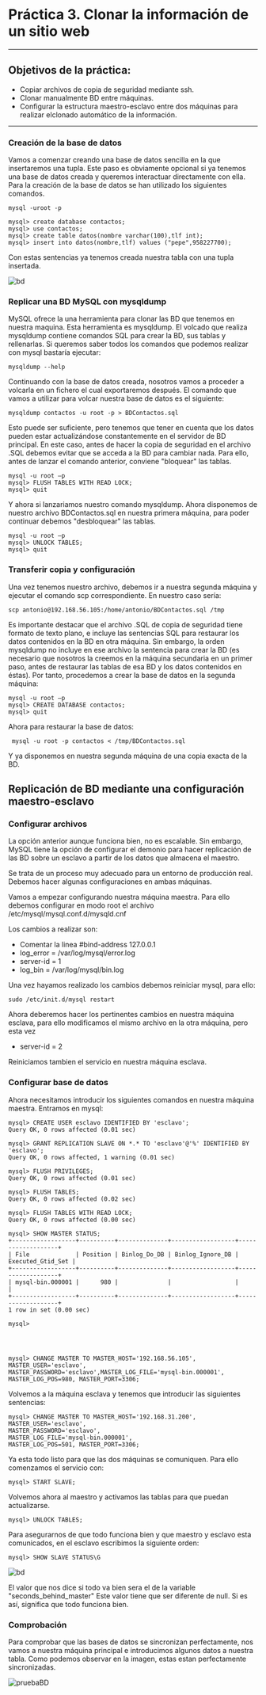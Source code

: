 # Práctica 3. Clonar la información de un sitio web
------
## Objetivos de la práctica:

- Copiar archivos de copia de seguridad mediante ssh.
- Clonar manualmente BD entre máquinas.
- Configurar la estructura maestro-esclavo entre dos máquinas para realizar elclonado automático de la información.
------

### Creación de la base de datos

Vamos a comenzar creando una base de datos sencilla en la que insertaremos una tupla. Este paso es obviamente opcional si ya tenemos una base de datos creada y queremos interactuar directamente con ella. 
Para la creación de la base de datos se han utilizado los siguientes comandos.
     
    mysql -uroot -p

    mysql> create database contactos;
    mysql> use contactos;
    mysql> create table datos(nombre varchar(100),tlf int);
    mysql> insert into datos(nombre,tlf) values ("pepe",958227700);


Con estas sentencias ya tenemos creada nuestra tabla con una tupla insertada. 

![bd](./imagenes/bd.png)



### Replicar una BD MySQL con mysqldump

MySQL ofrece la una herramienta para clonar las BD que tenemos en nuestra maquina. Esta herramienta es mysqldump.
El volcado que realiza mysqldump contiene comandos SQL para crear la BD, sus tablas y rellenarlas.
Si queremos saber todos los comandos que podemos realizar con mysql bastaría ejecutar:

    mysqldump --help

Continuando con la base de datos creada, nosotros vamos a proceder a volcarla en un fichero el cual exportaremos después. El comando que vamos a utilizar para volcar nuestra base de datos es el siguiente:

    mysqldump contactos -u root -p > BDContactos.sql

Esto puede ser suficiente, pero tenemos que tener en cuenta que los datos pueden estar actualizándose constantemente en el servidor de BD principal. En este caso, antes de hacer la copia de seguridad en el archivo .SQL debemos evitar que se acceda a la BD para cambiar nada.
Para ello, antes de lanzar el comando anterior, conviene "bloquear" las tablas.

    mysql -u root –p
    mysql> FLUSH TABLES WITH READ LOCK;
    mysql> quit

Y ahora si lanzariamos nuestro comando mysqldump.
Ahora disponemos de nuestro archivo BDContactos.sql en nuestra primera máquina, para poder continuar debemos "desbloquear" las tablas.

    mysql -u root –p
    mysql> UNLOCK TABLES;
    mysql> quit

### Transferir copia y configuración

Una vez tenemos nuestro archivo, debemos ir a nuestra segunda máquina y ejecutar el comando scp correspondiente. En nuestro caso sería:

    scp antonio@192.168.56.105:/home/antonio/BDContactos.sql /tmp

Es importante destacar que el archivo .SQL de copia de seguridad tiene formato de texto plano, e incluye las sentencias SQL para restaurar los datos contenidos en la BD en otra máquina. Sin embargo, la orden mysqldump no incluye en ese archivo la sentencia para crear la BD (es necesario que nosotros la creemos en la máquina secundaria en un primer paso, antes de restaurar las tablas de esa BD y los datos contenidos en éstas).
Por tanto, procedemos a crear la base de datos en la segunda máquina:

    mysql -u root –p
    mysql> CREATE DATABASE contactos; 
    mysql> quit

Ahora para restaurar la base de datos:

     mysql -u root -p contactos < /tmp/BDContactos.sql

Y ya disponemos en nuestra segunda máquina de una copia exacta de la BD.


## Replicación de BD mediante una configuración maestro-esclavo

### Configurar archivos
La opción anterior aunque funciona bien, no es escalable. Sin embargo, MySQL tiene la opción de configurar el demonio para hacer replicación de las BD sobre un esclavo a partir de los datos que almacena el maestro.

Se trata de un proceso muy adecuado para un entorno de producción real.
Debemos hacer algunas configuraciones en ambas máquinas.

Vamos a empezar configurando nuestra máquina maestra. Para ello debemos configurar en modo root el archivo /etc/mysql/mysql.conf.d/mysqld.cnf

Los cambios a realizar son:

- Comentar la linea #bind-address 127.0.0.1
- log_error = /var/log/mysql/error.log
- server-id = 1
- log_bin = /var/log/mysql/bin.log
  
Una vez hayamos realizado los cambios debemos reiniciar mysql, para ello:

    sudo /etc/init.d/mysql restart

Ahora deberemos hacer los pertinentes cambios en nuestra máquina esclava, para ello modificamos el mismo archivo en la otra máquina, pero esta vez
- server-id = 2

Reiniciamos tambien el servicio en nuestra máquina esclava.


### Configurar base de datos

Ahora necesitamos introducir los siguientes comandos en nuestra máquina maestra. Entramos en mysql:


    mysql> CREATE USER esclavo IDENTIFIED BY 'esclavo';
    Query OK, 0 rows affected (0.01 sec)

    mysql> GRANT REPLICATION SLAVE ON *.* TO 'esclavo'@'%' IDENTIFIED BY 'esclavo';
    Query OK, 0 rows affected, 1 warning (0.01 sec)

    mysql> FLUSH PRIVILEGES;
    Query OK, 0 rows affected (0.01 sec)

    mysql> FLUSH TABLES;
    Query OK, 0 rows affected (0.02 sec)

    mysql> FLUSH TABLES WITH READ LOCK;
    Query OK, 0 rows affected (0.00 sec)

    mysql> SHOW MASTER STATUS;
    +------------------+----------+--------------+------------------+-------------------+
    | File             | Position | Binlog_Do_DB | Binlog_Ignore_DB | Executed_Gtid_Set |
    +------------------+----------+--------------+------------------+-------------------+
    | mysql-bin.000001 |      980 |              |                  |                   |
    +------------------+----------+--------------+------------------+-------------------+
    1 row in set (0.00 sec)

    mysql>



   
    mysql> CHANGE MASTER TO MASTER_HOST='192.168.56.105', 
    MASTER_USER='esclavo', MASTER_PASSWORD='esclavo',MASTER_LOG_FILE='mysql-bin.000001', 
    MASTER_LOG_POS=980, MASTER_PORT=3306;


Volvemos a la máquina esclava y tenemos que introducir las siguientes sentencias:

    mysql> CHANGE MASTER TO MASTER_HOST='192.168.31.200', 
    MASTER_USER='esclavo', 
    MASTER_PASSWORD='esclavo', 
    MASTER_LOG_FILE='mysql-bin.000001', 
    MASTER_LOG_POS=501, MASTER_PORT=3306;

Ya esta todo listo para que las dos máquinas se comuniquen. Para ello comenzamos el servicio con:

    mysql> START SLAVE;

Volvemos ahora al maestro y activamos las tablas para que puedan actualizarse.

    mysql> UNLOCK TABLES;

Para asegurarnos de que todo funciona bien y que maestro y esclavo esta comunicados, en el esclavo escribimos la siguiente orden:

    mysql> SHOW SLAVE STATUS\G

![bd](./imagenes/slaveStatus.png)

El valor que nos dice si todo va bien sera el de la variable "seconds_behind_master"
Este valor tiene que ser diferente de null. Si es así, significa que todo funciona bien.

### Comprobación

Para comprobar que las bases de datos se sincronizan perfectamente, nos vamos a nuestra máquina principal e introducimos algunos datos a nuestra tabla. Como podemos observar en la imagen, estas estan perfectamente sincronizadas.

![pruebaBD](./imagenes/pruebaBD.png)